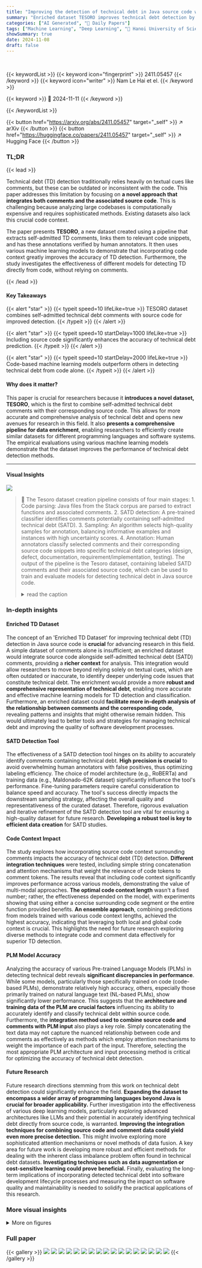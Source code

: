 ```yaml
---
title: "Improving the detection of technical debt in Java source code with an enriched dataset"
summary: "Enriched dataset TESORO improves technical debt detection by combining self-admitted comments and Java source code, advancing state-of-the-art models."
categories: ["AI Generated", "🤗 Daily Papers"]
tags: ["Machine Learning", "Deep Learning", "🏢 Hanoi University of Science and Technology",]
showSummary: true
date: 2024-11-08
draft: false
---
```


<br>

{{< keywordList >}}
{{< keyword icon="fingerprint" >}} 2411.05457 {{< /keyword >}}
{{< keyword icon="writer" >}} Nam Le Hai et el. {{< /keyword >}}
 
{{< keyword >}} 🤗 2024-11-11 {{< /keyword >}}
 
{{< /keywordList >}}

{{< button href="https://arxiv.org/abs/2411.05457" target="_self" >}}
↗ arXiv
{{< /button >}}
{{< button href="https://huggingface.co/papers/2411.05457" target="_self" >}}
↗ Hugging Face
{{< /button >}}


### TL;DR


{{< lead >}}

Technical debt (TD) detection traditionally relies heavily on textual cues like comments, but these can be outdated or inconsistent with the code.  This paper addresses this limitation by focusing on **a novel approach that integrates both comments and the associated source code**.  This is challenging because analyzing large codebases is computationally expensive and requires sophisticated methods. Existing datasets also lack this crucial code context.

The paper presents **TESORO**, a new dataset created using a pipeline that extracts self-admitted TD comments, links them to relevant code snippets, and has these annotations verified by human annotators. It then uses various machine learning models to demonstrate that incorporating code context greatly improves the accuracy of TD detection.  Furthermore, the study investigates the effectiveness of different models for detecting TD directly from code, without relying on comments.

{{< /lead >}}


#### Key Takeaways

{{< alert "star" >}}
{{< typeit speed=10 lifeLike=true >}} TESORO dataset combines self-admitted technical debt comments with source code for improved detection. {{< /typeit >}}
{{< /alert >}}

{{< alert "star" >}}
{{< typeit speed=10 startDelay=1000 lifeLike=true >}} Including source code significantly enhances the accuracy of technical debt prediction. {{< /typeit >}}
{{< /alert >}}

{{< alert "star" >}}
{{< typeit speed=10 startDelay=2000 lifeLike=true >}} Code-based machine learning models outperform others in detecting technical debt from code alone. {{< /typeit >}}
{{< /alert >}}

#### Why does it matter?
This paper is crucial for researchers because it **introduces a novel dataset, TESORO**, which is the first to combine self-admitted technical debt comments with their corresponding source code. This allows for more accurate and comprehensive analysis of technical debt and opens new avenues for research in this field. It also **presents a comprehensive pipeline for data enrichment**, enabling researchers to efficiently create similar datasets for different programming languages and software systems. The empirical evaluations using various machine learning models demonstrate that the dataset improves the performance of technical debt detection methods.

------
#### Visual Insights



![](https://arxiv.org/html/2411.05457/x1.png)

> 🔼 The Tesoro dataset creation pipeline consists of four main stages: 1. Code parsing: Java files from the Stack corpus are parsed to extract functions and associated comments. 2. SATD detection: A pre-trained classifier identifies comments potentially containing self-admitted technical debt (SATD). 3. Sampling: An algorithm selects high-quality samples for annotation, balancing informative examples and instances with high uncertainty scores. 4. Annotation: Human annotators classify selected comments and their corresponding source code snippets into specific technical debt categories (design, defect, documentation, requirement/implementation, testing). The output of the pipeline is the Tesoro dataset, containing labeled SATD comments and their associated source code, which can be used to train and evaluate models for detecting technical debt in Java source code.
> <details>
> <summary>read the caption</summary>
> Figure 1: An Overview of the Tesoro Creation Pipeline.
> </details>







### In-depth insights


#### Enriched TD Dataset
The concept of an 'Enriched TD Dataset' for improving technical debt (TD) detection in Java source code is **crucial** for advancing research in this field.  A simple dataset of comments alone is insufficient; an enriched dataset would integrate source code alongside self-admitted technical debt (SATD) comments, providing a **richer context** for analysis.  This integration would allow researchers to move beyond relying solely on textual cues, which are often outdated or inaccurate, to identify deeper underlying code issues that constitute technical debt. The enrichment would provide a more **robust and comprehensive representation of technical debt**, enabling more accurate and effective machine learning models for TD detection and classification. Furthermore, an enriched dataset could **facilitate more in-depth analysis of the relationship between comments and the corresponding code**, revealing patterns and insights that might otherwise remain hidden. This would ultimately lead to better tools and strategies for managing technical debt and improving the quality of software development processes.

#### SATD Detection Tool
The effectiveness of a SATD detection tool hinges on its ability to accurately identify comments containing technical debt.  **High precision is crucial** to avoid overwhelming human annotators with false positives, thus optimizing labeling efficiency. The choice of model architecture (e.g., RoBERTa) and training data (e.g., Maldonado-62K dataset) significantly influence the tool's performance. Fine-tuning parameters require careful consideration to balance speed and accuracy. The tool's success directly impacts the downstream sampling strategy, affecting the overall quality and representativeness of the curated dataset.  Therefore, rigorous evaluation and iterative refinement of the SATD detection tool are vital for ensuring a high-quality dataset for future research.  **Developing a robust tool is key to efficient data creation** for SATD studies.

#### Code Context Impact
The study explores how incorporating source code context surrounding comments impacts the accuracy of technical debt (TD) detection.  **Different integration techniques** were tested, including simple string concatenation and attention mechanisms that weight the relevance of code tokens to comment tokens. The results reveal that including code context significantly improves performance across various models, demonstrating the value of multi-modal approaches.  **The optimal code context length** wasn't a fixed number; rather, the effectiveness depended on the model, with experiments showing that using either a concise surrounding code segment or the entire function provided benefits.  **An ensemble approach**, combining predictions from models trained with various code context lengths, achieved the highest accuracy, indicating that leveraging both local and global code context is crucial. This highlights the need for future research exploring diverse methods to integrate code and comment data effectively for superior TD detection.

#### PLM Model Accuracy
Analyzing the accuracy of various Pre-trained Language Models (PLMs) in detecting technical debt reveals **significant discrepancies in performance**.  While some models, particularly those specifically trained on code (code-based PLMs), demonstrate relatively high accuracy, others, especially those primarily trained on natural language text (NL-based PLMs), show significantly lower performance. This suggests that the **architecture and training data of the PLM are crucial factors** influencing its ability to accurately identify and classify technical debt within source code.  Furthermore, the **integration method used to combine source code and comments with PLM input** also plays a key role.  Simply concatenating the text data may not capture the nuanced relationship between code and comments as effectively as methods which employ attention mechanisms to weight the importance of each part of the input.  Therefore, selecting the most appropriate PLM architecture and input processing method is critical for optimizing the accuracy of technical debt detection.

#### Future Research
Future research directions stemming from this work on technical debt detection could significantly enhance the field. **Expanding the dataset to encompass a wider array of programming languages beyond Java is crucial for broader applicability.**  Further investigation into the effectiveness of various deep learning models, particularly exploring advanced architectures like LLMs and their potential in accurately identifying technical debt directly from source code, is warranted.  **Improving the integration techniques for combining source code and comment data could yield even more precise detection.** This might involve exploring more sophisticated attention mechanisms or novel methods of data fusion.  A key area for future work is developing more robust and efficient methods for dealing with the inherent class imbalance problem often found in technical debt datasets. **Investigating techniques such as data augmentation or cost-sensitive learning could prove beneficial.**  Finally, evaluating the long-term implications of incorporating detected technical debt into software development lifecycle processes and measuring the impact on software quality and maintainability is needed to solidify the practical applications of this research.


### More visual insights

<details>
<summary>More on figures
</summary>


![](https://arxiv.org/html/2411.05457/x2.png)

> 🔼 The figure illustrates how comments and functions are extracted from Java source code.  It shows a Java code snippet with several comments, some single-line and some multi-line.  The process involves parsing the code to identify function blocks and associating any comments located within or immediately preceding those blocks with the corresponding function.  This is crucial for associating technical debt, which might be indicated in comments, with the relevant parts of the code.
> <details>
> <summary>read the caption</summary>
> Figure 2: Extraction of comments and functions.
> </details>



![](https://arxiv.org/html/2411.05457/x3.png)

> 🔼 This figure shows the overlap ratios between categories predicted by multiple binary classifiers for a single comment. Each classifier is trained to identify a specific type of technical debt (TD). The figure helps visualize which TD types tend to be confused or predicted together by the models, providing insights into the complexities and ambiguities in classifying comments into various TD categories.
> <details>
> <summary>read the caption</summary>
> Figure 3: Overlap categories ratio from multiple binary classifiers prediction on a comment.
> </details>



![](https://arxiv.org/html/2411.05457/x4.png)

> 🔼 This figure displays the distribution of technical debt (TD) categories in the TESOROcomment dataset.  The left panel shows the proportion of each TD type (Design, Implementation, Defect, Test, Documentation) within comments that have been identified as containing self-admitted technical debt (SATD). The right panel presents the overall distribution of comments in the dataset, highlighting the percentage of comments containing SATD versus those without SATD.  This provides a comprehensive overview of the dataset's composition and the prevalence of SATD.
> <details>
> <summary>read the caption</summary>
> Figure 4: Category distribution in Tesorocomment. Left: distribution of TD categories within comments containing SATD. Right: percentage of comments that contain versus those that do not contain SATD.
> </details>



![](https://arxiv.org/html/2411.05457/x5.png)

> 🔼 This figure presents a statistical overview of the TESOROcode dataset, focusing on the distribution of comments and technical debt (TD) types within the functions. The left panel displays the distribution of the number of comments per function, showing the frequency of functions containing different numbers of comments. The right panel illustrates the distribution of the number of TD types per function, revealing the frequency of functions containing various combinations of TD types. Together, these visualizations provide insights into the dataset's characteristics, such as the average number of comments per function and the complexity of TD instances within each function.
> <details>
> <summary>read the caption</summary>
> Figure 5: Statistics of Tesorocode. Left: Distribution of the number of comments per function. Right: Distribution of the number of TD types within a function.
> </details>



![](https://arxiv.org/html/2411.05457/x6.png)

> 🔼 This figure presents a detailed comparison of CodeBERT and RoBERTa model performance across three different tasks (SATD identification, classification, and detection) when evaluated on ten distinct open-source projects.  Each project serves as a separate test set, and the models are trained on the remaining nine.  The graph visually represents the F1-score achieved by each model on each task for each project, allowing for a direct comparison of their performance under various conditions and highlighting relative strengths and weaknesses.
> <details>
> <summary>read the caption</summary>
> Figure 6: An in-depth analysis of CodeBERT and RoBERTa performance across three scenarios for 10 projects.
> </details>



![](https://arxiv.org/html/2411.05457/x7.png)

> 🔼 Figure 7 illustrates the F1-scores achieved by various pretrained language models (PLMs) when tasked with identifying technical debt solely from Java source code.  The models are categorized into three groups based on their architecture: encoder-based, encoder-decoder-based, and decoder-based.  The x-axis represents the model size (in billions of parameters), and the y-axis shows the F1-score, a measure of the model's performance.  Different symbols distinguish between natural language (NL)-based PLMs and code-based PLMs. This visualization allows for comparison of model performance across varying architectures and scales, providing insights into the effectiveness of different approaches for detecting technical debt directly from code.
> <details>
> <summary>read the caption</summary>
> Figure 7: F1-score of various PLMs on Tesorocode across different model sizes, types, and pretraining datasets. ◆◆\blacklozenge◆ denotes NL-based PLMs; \filledstar\filledstar\filledstar represents code-based PLMs.
> </details>



</details>






### Full paper

{{< gallery >}}
<img src="https://ai-paper-reviewer.com/2411.05457/1.png" class="grid-w50 md:grid-w33 xl:grid-w25" />
<img src="https://ai-paper-reviewer.com/2411.05457/2.png" class="grid-w50 md:grid-w33 xl:grid-w25" />
<img src="https://ai-paper-reviewer.com/2411.05457/3.png" class="grid-w50 md:grid-w33 xl:grid-w25" />
<img src="https://ai-paper-reviewer.com/2411.05457/4.png" class="grid-w50 md:grid-w33 xl:grid-w25" />
<img src="https://ai-paper-reviewer.com/2411.05457/5.png" class="grid-w50 md:grid-w33 xl:grid-w25" />
<img src="https://ai-paper-reviewer.com/2411.05457/6.png" class="grid-w50 md:grid-w33 xl:grid-w25" />
<img src="https://ai-paper-reviewer.com/2411.05457/7.png" class="grid-w50 md:grid-w33 xl:grid-w25" />
<img src="https://ai-paper-reviewer.com/2411.05457/8.png" class="grid-w50 md:grid-w33 xl:grid-w25" />
<img src="https://ai-paper-reviewer.com/2411.05457/9.png" class="grid-w50 md:grid-w33 xl:grid-w25" />
<img src="https://ai-paper-reviewer.com/2411.05457/10.png" class="grid-w50 md:grid-w33 xl:grid-w25" />
<img src="https://ai-paper-reviewer.com/2411.05457/11.png" class="grid-w50 md:grid-w33 xl:grid-w25" />
<img src="https://ai-paper-reviewer.com/2411.05457/12.png" class="grid-w50 md:grid-w33 xl:grid-w25" />
<img src="https://ai-paper-reviewer.com/2411.05457/13.png" class="grid-w50 md:grid-w33 xl:grid-w25" />
<img src="https://ai-paper-reviewer.com/2411.05457/14.png" class="grid-w50 md:grid-w33 xl:grid-w25" />
<img src="https://ai-paper-reviewer.com/2411.05457/15.png" class="grid-w50 md:grid-w33 xl:grid-w25" />
<img src="https://ai-paper-reviewer.com/2411.05457/16.png" class="grid-w50 md:grid-w33 xl:grid-w25" />
<img src="https://ai-paper-reviewer.com/2411.05457/17.png" class="grid-w50 md:grid-w33 xl:grid-w25" />
{{< /gallery >}}